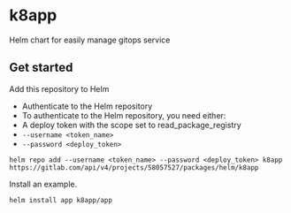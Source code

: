 # k8app
Helm chart for easily manage gitops service

## Get started
Add this repository to Helm 
- Authenticate to the Helm repository
- To authenticate to the Helm repository, you need either:
- A deploy token with the scope set to read_package_registry
-  `--username <token_name>`
-  `--password <deploy_token>`
```
helm repo add --username <token_name> --password <deploy_token> k8app https://gitlab.com/api/v4/projects/58057527/packages/helm/k8app
```

Install an example.

```
helm install app k8app/app
```

## 